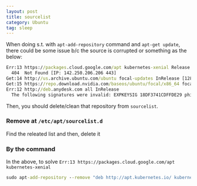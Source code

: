 ```yaml
---
layout: post
title: sourcelist
category: Ubuntu
tag: sleep
---
```



When doing s.t. with `apt-add-repository` command and `apt-get update`, there could be some issue b/c the source is corrupted or something as the below:

```cmd
Err:13 https://packages.cloud.google.com/apt kubernetes-xenial Release                                                                   
  404  Not Found [IP: 142.250.206.206 443]
Get:14 http://us.archive.ubuntu.com/ubuntu focal-updates InRelease [128 kB]                          
Get:15 https://repo.download.nvidia.com/baseos/ubuntu/focal/x86_64 focal-updates InRelease [18.4 kB]
Err:12 http://deb.anydesk.com all InRelease                                                             
  The following signatures were invalid: EXPKEYSIG 18DF3741CDFFDE29 philandro Software GmbH <info@philandro.com>
```

Then, you should delete/clean that repository from `sourcelist`.

### Remove at `/etc/apt/sourcelist.d`

Find the releated list and then, delete it


### By the command
In the above, to solve `Err:13 https://packages.cloud.google.com/apt kubernetes-xenial`

```cmd
sudo apt-add-repository --remove "deb http://apt.kubernetes.io/ kubernetes-xenial main"
```
